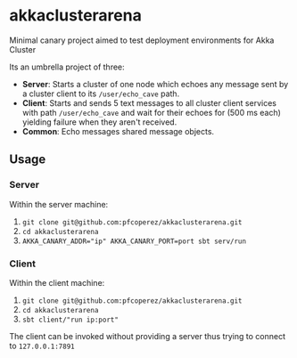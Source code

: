 # akkaclusterarena

Minimal canary project aimed to test deployment environments for Akka Cluster 

Its an umbrella project of three:

* **Server**: Starts a cluster of one node which echoes any message sent by a cluster client to its `/user/echo_cave` path.
* **Client**: Starts and sends 5 text messages to all cluster client services with path `/user/echo_cave` and wait for their echoes for (500 ms each) yielding failure when they aren't received.
* **Common**: Echo messages shared message objects.

## Usage

### Server

Within the server machine:

1. `git clone git@github.com:pfcoperez/akkaclusterarena.git`
2. `cd akkaclusterarena`
3. `AKKA_CANARY_ADDR="ip" AKKA_CANARY_PORT=port sbt serv/run` 

### Client

Within the client machine:

1. `git clone git@github.com:pfcoperez/akkaclusterarena.git`
2. `cd akkaclusterarena`
3. `sbt client/"run ip:port"`

The client can be invoked without providing a server thus trying to connect to `127.0.0.1:7891`

